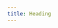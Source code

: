 ```yaml
---
title: Heading
---
```


<!--
The reference doc content is generated automatically from the source code.
To update this section, update the doc blocks in the source code
-->
